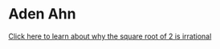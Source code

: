 <!DOCTYPE html>
# Aden Ahn
<html>
<head>
<link rel="stylesheet" href="styles.css" />
</head>
<body>
<a href="irrationalityofsqrt2.html">Click here to learn about why the square root of 2 is irrational</a> 
</body>
</html>
